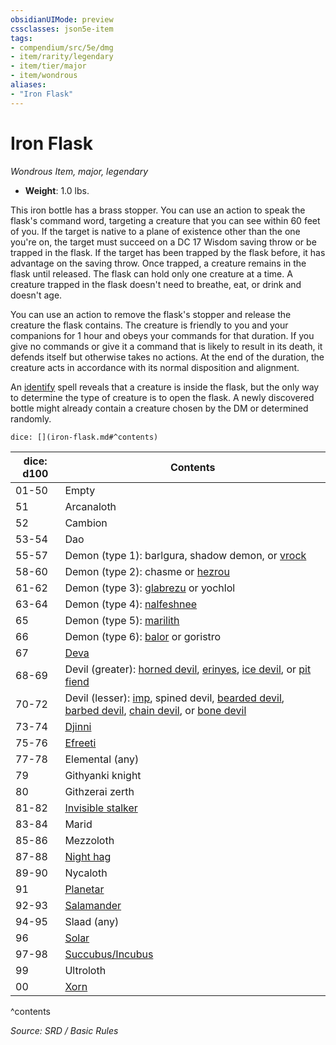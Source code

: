 ```yaml
---
obsidianUIMode: preview
cssclasses: json5e-item
tags:
- compendium/src/5e/dmg
- item/rarity/legendary
- item/tier/major
- item/wondrous
aliases: 
- "Iron Flask"
---
```

# Iron Flask
*Wondrous Item, major, legendary*  

- **Weight**: 1.0 lbs.

This iron bottle has a brass stopper. You can use an action to speak the flask's command word, targeting a creature that you can see within 60 feet of you. If the target is native to a plane of existence other than the one you're on, the target must succeed on a DC 17 Wisdom saving throw or be trapped in the flask. If the target has been trapped by the flask before, it has advantage on the saving throw. Once trapped, a creature remains in the flask until released. The flask can hold only one creature at a time. A creature trapped in the flask doesn't need to breathe, eat, or drink and doesn't age.

You can use an action to remove the flask's stopper and release the creature the flask contains. The creature is friendly to you and your companions for 1 hour and obeys your commands for that duration. If you give no commands or give it a command that is likely to result in its death, it defends itself but otherwise takes no actions. At the end of the duration, the creature acts in accordance with its normal disposition and alignment.

An [identify](compendium/spells/identify.md) spell reveals that a creature is inside the flask, but the only way to determine the type of creature is to open the flask. A newly discovered bottle might already contain a creature chosen by the DM or determined randomly.

`dice: [](iron-flask.md#^contents)`

| dice: d100 | Contents |
|------------|----------|
| 01-50 | Empty |
| 51 | Arcanaloth |
| 52 | Cambion |
| 53-54 | Dao |
| 55-57 | Demon (type 1): barlgura, shadow demon, or [vrock](compendium/bestiary/fiend/vrock.md) |
| 58-60 | Demon (type 2): chasme or [hezrou](compendium/bestiary/fiend/hezrou.md) |
| 61-62 | Demon (type 3): [glabrezu](compendium/bestiary/fiend/glabrezu.md) or yochlol |
| 63-64 | Demon (type 4): [nalfeshnee](compendium/bestiary/fiend/nalfeshnee.md) |
| 65 | Demon (type 5): [marilith](compendium/bestiary/fiend/marilith.md) |
| 66 | Demon (type 6): [balor](compendium/bestiary/fiend/balor.md) or goristro |
| 67 | [Deva](compendium/bestiary/celestial/deva.md) |
| 68-69 | Devil (greater): [horned devil](compendium/bestiary/fiend/horned-devil.md), [erinyes](compendium/bestiary/fiend/erinyes.md), [ice devil](compendium/bestiary/fiend/ice-devil.md), or [pit fiend](compendium/bestiary/fiend/pit-fiend.md) |
| 70-72 | Devil (lesser): [imp](compendium/bestiary/fiend/imp.md), spined devil, [bearded devil](compendium/bestiary/fiend/bearded-devil.md), [barbed devil](compendium/bestiary/fiend/barbed-devil.md), [chain devil](compendium/bestiary/fiend/chain-devil.md), or [bone devil](compendium/bestiary/fiend/bone-devil.md) |
| 73-74 | [Djinni](compendium/bestiary/elemental/djinni.md) |
| 75-76 | [Efreeti](compendium/bestiary/elemental/efreeti.md) |
| 77-78 | Elemental (any) |
| 79 | Githyanki knight |
| 80 | Githzerai zerth |
| 81-82 | [Invisible stalker](compendium/bestiary/elemental/invisible-stalker.md) |
| 83-84 | Marid |
| 85-86 | Mezzoloth |
| 87-88 | [Night hag](compendium/bestiary/fiend/night-hag.md) |
| 89-90 | Nycaloth |
| 91 | [Planetar](compendium/bestiary/celestial/planetar.md) |
| 92-93 | [Salamander](compendium/bestiary/elemental/salamander.md) |
| 94-95 | Slaad (any) |
| 96 | [Solar](compendium/bestiary/celestial/solar.md) |
| 97-98 | [Succubus/Incubus](compendium/bestiary/fiend/succubus.md) |
| 99 | Ultroloth |
| 00 | [Xorn](compendium/bestiary/elemental/xorn.md) |
^contents

*Source: SRD / Basic Rules*